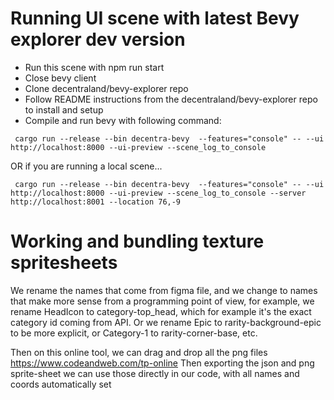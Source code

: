 # Running UI scene with latest Bevy explorer dev version

- Run this scene with npm run start 
- Close bevy client
- Clone decentraland/bevy-explorer repo
- Follow README instructions from the decentraland/bevy-explorer repo to install and setup
- Compile and run bevy with following command:

``` cargo run --release --bin decentra-bevy  --features="console" -- --ui http://localhost:8000 --ui-preview --scene_log_to_console```

OR if you are running a local scene...

 ``` cargo run --release --bin decentra-bevy  --features="console" -- --ui http://localhost:8000 --ui-preview --scene_log_to_console --server http://localhost:8001 --location 76,-9```
# Working and bundling texture spritesheets

We rename the names that come from figma file, and we change to names that make more sense from a programming point of view, for example, we rename HeadIcon to category-top_head, which for example it's the exact category id coming from API.
Or we rename Epic to rarity-background-epic to be more explicit, or Category-1 to rarity-corner-base, etc.

Then on this online tool, we can drag and drop all the png files https://www.codeandweb.com/tp-online
Then exporting the json and png sprite-sheet we can use those directly in our code, with all names and coords automatically set